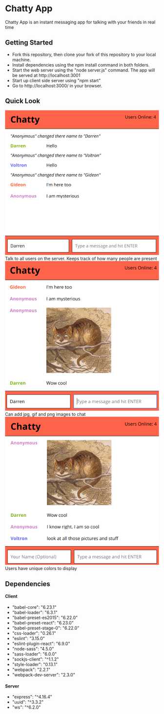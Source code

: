 # Chatty App
Chatty App is an instant messaging app for talking with your friends in real time

## Getting Started
- Fork this repository, then clone your fork of this repository to your local machine.
- Install dependencies using the npm install command in both folders.
- Start the web server using the "node server.js" command. The app will be served at http://localhost:3001
- Start up client side server using "npm start"
- Go to http://localhost:3000/ in your browser.

## Quick Look
!["Main Page"](https://github.com/darrenpicard25/ChattyApp/blob/master/images/snapshots/firstlook.png?raw=true)
Talk to all users on the server. Keeps track of how many people are present
!["Posting Images"](https://github.com/darrenpicard25/ChattyApp/blob/master/images/snapshots/addingPictures.png?raw=true)
Can add jpg, gif and png images to chat
!["Individual Color for users"](https://github.com/darrenpicard25/ChattyApp/blob/master/images/snapshots/individualLooks.png?raw=true)
Users have unique colors to display

## Dependencies

#### Client
- "babel-core": "6.23.1"
- "babel-loader": "6.3.1"
- "babel-preset-es2015": "6.22.0"
- "babel-preset-react": "6.23.0"
- "babel-preset-stage-0": "6.22.0"
- "css-loader": "0.26.1"
- "eslint": "3.15.0"
- "eslint-plugin-react": "6.9.0"
- "node-sass": "4.5.0"
- "sass-loader": "6.0.0"
- "sockjs-client": "^1.1.2"
- "style-loader": "0.13.1"
- "webpack": "2.2.1"
- "webpack-dev-server": "2.3.0"

#### Server
- "express": "^4.16.4"
- "uuid": "^3.3.2"
- "ws": "^6.2.0"